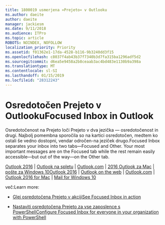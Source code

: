 ```yaml
---
title: 1800019 usmerjena »Prejeto« v Outlooku
ms.author: daeite
author: daeite
manager: jackiesm
ms.date: 9/11/2018
ms.audience: ITPro
ms.topic: article
ROBOTS: NOINDEX, NOFOLLOW
localization_priority: Priority
ms.assetid: f01362e1-17da-4528-b116-9b3240dd3f15
ms.openlocfilehash: c8037f4ab43b37f7340b3d7fa315ba1296adf5d2
ms.sourcegitcommit: d6ea5e9458a2b8ceaab3ac4bd483e1130b9a398a
ms.translationtype: MT
ms.contentlocale: sl-SI
ms.lasthandoff: 01/15/2019
ms.locfileid: "28312243"
---
```

# <a name="focused-inbox-in-outlook"></a><span data-ttu-id="665f0-102">Osredotočen Prejeto v Outlooku</span><span class="sxs-lookup"><span data-stu-id="665f0-102">Focused Inbox in Outlook</span></span>

<span data-ttu-id="665f0-p101">Osredotočenost na Prejeto loči Prejeto v dva jezička — osredotočenost in drugi. Najbolj pomembna sporočila so na kartici osredotočen, medtem ko ostali še vedno dostopni, vendar odročen-na jeziček drugo.</span><span class="sxs-lookup"><span data-stu-id="665f0-p101">Focused Inbox separates your inbox into two tabs—Focused and Other. Your most important messages are on the Focused tab while the rest remain easily accessible—but out of the way—on the Other tab.</span></span>
  
<span data-ttu-id="665f0-105">[Outlook 2016](https://go.microsoft.com/fwlink/p/?linkid=2002112&amp;clcid=0x409) | [Outlook na spletu](https://go.microsoft.com/fwlink/p/?linkid=2002113&amp;clcid=0x409) | [Outlook.com](https://go.microsoft.com/fwlink/p/?linkid=2002012&amp;clcid=0x409) | [2016 Outlook za Mac](https://go.microsoft.com/fwlink/p/?linkid=2002013&amp;clcid=0x409) | [pošte za Windows 10](https://go.microsoft.com/fwlink/p/?linkid=2001919&amp;clcid=0x409)</span><span class="sxs-lookup"><span data-stu-id="665f0-105">[Outlook 2016](https://go.microsoft.com/fwlink/p/?linkid=2002112&amp;clcid=0x409) | [Outlook on the web](https://go.microsoft.com/fwlink/p/?linkid=2002113&amp;clcid=0x409) | [Outlook.com](https://go.microsoft.com/fwlink/p/?linkid=2002012&amp;clcid=0x409) | [Outlook 2016 for Mac](https://go.microsoft.com/fwlink/p/?linkid=2002013&amp;clcid=0x409) | [Mail for Windows 10](https://go.microsoft.com/fwlink/p/?linkid=2001919&amp;clcid=0x409)</span></span>
  
<span data-ttu-id="665f0-106">več:</span><span class="sxs-lookup"><span data-stu-id="665f0-106">Learn more:</span></span>
  
- [<span data-ttu-id="665f0-107">Glej osredotočena Prejeto v akciji</span><span class="sxs-lookup"><span data-stu-id="665f0-107">See Focused Inbox in action</span></span>](https://go.microsoft.com/fwlink/p/?linkid=2002212&amp;clcid=0x409)
    
- [<span data-ttu-id="665f0-108">Nastaviti osredotočena Prejeto za vse zaposlence s PowerShell</span><span class="sxs-lookup"><span data-stu-id="665f0-108">Configure Focused Inbox for everyone in your organization with PowerShell</span></span>](https://go.microsoft.com/fwlink/p/?linkid=2002308&amp;clcid=0x409)
    

